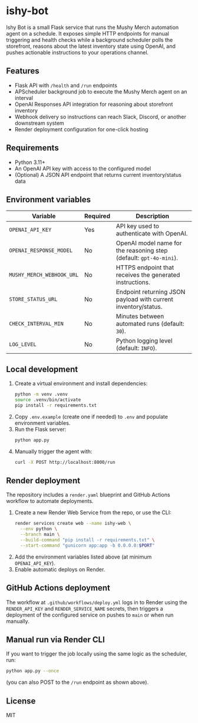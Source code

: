 # ishy-bot

Ishy Bot is a small Flask service that runs the Mushy Merch automation agent on a schedule.
It exposes simple HTTP endpoints for manual triggering and health checks while a background
scheduler polls the storefront, reasons about the latest inventory state using OpenAI, and
pushes actionable instructions to your operations channel.

## Features

- Flask API with `/health` and `/run` endpoints
- APScheduler background job to execute the Mushy Merch agent on an interval
- OpenAI Responses API integration for reasoning about storefront inventory
- Webhook delivery so instructions can reach Slack, Discord, or another downstream system
- Render deployment configuration for one-click hosting

## Requirements

- Python 3.11+
- An OpenAI API key with access to the configured model
- (Optional) A JSON API endpoint that returns current inventory/status data

## Environment variables

| Variable | Required | Description |
| --- | --- | --- |
| `OPENAI_API_KEY` | Yes | API key used to authenticate with OpenAI. |
| `OPENAI_RESPONSE_MODEL` | No | OpenAI model name for the reasoning step (default: `gpt-4o-mini`). |
| `MUSHY_MERCH_WEBHOOK_URL` | No | HTTPS endpoint that receives the generated instructions. |
| `STORE_STATUS_URL` | No | Endpoint returning JSON payload with current inventory/status. |
| `CHECK_INTERVAL_MIN` | No | Minutes between automated runs (default: `30`). |
| `LOG_LEVEL` | No | Python logging level (default: `INFO`). |

## Local development

1. Create a virtual environment and install dependencies:
   ```bash
   python -m venv .venv
   source .venv/bin/activate
   pip install -r requirements.txt
   ```
2. Copy `.env.example` (create one if needed) to `.env` and populate environment variables.
3. Run the Flask server:
   ```bash
   python app.py
   ```
4. Manually trigger the agent with:
   ```bash
   curl -X POST http://localhost:8000/run
   ```

## Render deployment

The repository includes a `render.yaml` blueprint and GitHub Actions workflow to automate
deployments.

1. Create a new Render Web Service from the repo, or use the CLI:
   ```bash
   render services create web --name ishy-web \
     --env python \
     --branch main \
     --build-command "pip install -r requirements.txt" \
     --start-command "gunicorn app:app -b 0.0.0.0:$PORT"
   ```
2. Add the environment variables listed above (at minimum `OPENAI_API_KEY`).
3. Enable automatic deploys on Render.

## GitHub Actions deployment

The workflow at `.github/workflows/deploy.yml` logs in to Render using the
`RENDER_API_KEY` and `RENDER_SERVICE_NAME` secrets, then triggers a deployment
of the configured service on pushes to `main` or when run manually.

## Manual run via Render CLI

If you want to trigger the job locally using the same logic as the scheduler, run:
```bash
python app.py --once
```
(you can also POST to the `/run` endpoint as shown above).

## License

MIT
